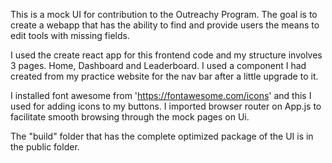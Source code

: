 This is a mock UI for contribution to the Outreachy Program.
The goal is to create a webapp that has the ability to find and provide
users the means to edit tools with missing fields.

I used the create react app for this frontend code and my structure
involves 3 pages. Home, Dashboard and Leaderboard.
I used a component I had created from my practice website for the nav bar after a little upgrade to it.

I installed font awesome from 'https://fontawesome.com/icons' and this I used for adding icons to my buttons.
I imported browser router on App.js to facilitate smooth browsing through the mock pages on Ui. 

The "build" folder that has the complete optimized package of the UI is in the public folder.

